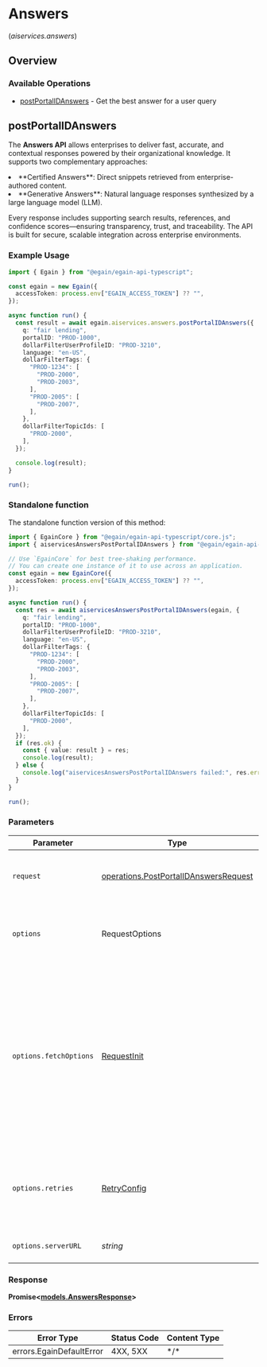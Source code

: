 # Answers
(*aiservices.answers*)

## Overview

### Available Operations

* [postPortalIDAnswers](#postportalidanswers) - Get the best answer for a user query

## postPortalIDAnswers

The **Answers API** allows enterprises to deliver fast, accurate, and contextual responses powered by their organizational knowledge. It supports two complementary approaches:  
<li> **Certified Answers**: Direct snippets retrieved from enterprise-authored content. </li>  
<li> **Generative Answers**: Natural language responses synthesized by a large language model (LLM).  </li>

Every response includes supporting search results, references, and confidence scores—ensuring transparency, trust, and traceability. The API is built for secure, scalable integration across enterprise environments.


### Example Usage

<!-- UsageSnippet language="typescript" operationID="post_/{portalID}/answers" method="post" path="/{portalID}/answers" -->
```typescript
import { Egain } from "@egain/egain-api-typescript";

const egain = new Egain({
  accessToken: process.env["EGAIN_ACCESS_TOKEN"] ?? "",
});

async function run() {
  const result = await egain.aiservices.answers.postPortalIDAnswers({
    q: "fair lending",
    portalID: "PROD-1000",
    dollarFilterUserProfileID: "PROD-3210",
    language: "en-US",
    dollarFilterTags: {
      "PROD-1234": [
        "PROD-2000",
        "PROD-2003",
      ],
      "PROD-2005": [
        "PROD-2007",
      ],
    },
    dollarFilterTopicIds: [
      "PROD-2000",
    ],
  });

  console.log(result);
}

run();
```

### Standalone function

The standalone function version of this method:

```typescript
import { EgainCore } from "@egain/egain-api-typescript/core.js";
import { aiservicesAnswersPostPortalIDAnswers } from "@egain/egain-api-typescript/funcs/aiservicesAnswersPostPortalIDAnswers.js";

// Use `EgainCore` for best tree-shaking performance.
// You can create one instance of it to use across an application.
const egain = new EgainCore({
  accessToken: process.env["EGAIN_ACCESS_TOKEN"] ?? "",
});

async function run() {
  const res = await aiservicesAnswersPostPortalIDAnswers(egain, {
    q: "fair lending",
    portalID: "PROD-1000",
    dollarFilterUserProfileID: "PROD-3210",
    language: "en-US",
    dollarFilterTags: {
      "PROD-1234": [
        "PROD-2000",
        "PROD-2003",
      ],
      "PROD-2005": [
        "PROD-2007",
      ],
    },
    dollarFilterTopicIds: [
      "PROD-2000",
    ],
  });
  if (res.ok) {
    const { value: result } = res;
    console.log(result);
  } else {
    console.log("aiservicesAnswersPostPortalIDAnswers failed:", res.error);
  }
}

run();
```

### Parameters

| Parameter                                                                                                                                                                      | Type                                                                                                                                                                           | Required                                                                                                                                                                       | Description                                                                                                                                                                    |
| ------------------------------------------------------------------------------------------------------------------------------------------------------------------------------ | ------------------------------------------------------------------------------------------------------------------------------------------------------------------------------ | ------------------------------------------------------------------------------------------------------------------------------------------------------------------------------ | ------------------------------------------------------------------------------------------------------------------------------------------------------------------------------ |
| `request`                                                                                                                                                                      | [operations.PostPortalIDAnswersRequest](../../models/operations/postportalidanswersrequest.md)                                                                                 | :heavy_check_mark:                                                                                                                                                             | The request object to use for the request.                                                                                                                                     |
| `options`                                                                                                                                                                      | RequestOptions                                                                                                                                                                 | :heavy_minus_sign:                                                                                                                                                             | Used to set various options for making HTTP requests.                                                                                                                          |
| `options.fetchOptions`                                                                                                                                                         | [RequestInit](https://developer.mozilla.org/en-US/docs/Web/API/Request/Request#options)                                                                                        | :heavy_minus_sign:                                                                                                                                                             | Options that are passed to the underlying HTTP request. This can be used to inject extra headers for examples. All `Request` options, except `method` and `body`, are allowed. |
| `options.retries`                                                                                                                                                              | [RetryConfig](../../lib/utils/retryconfig.md)                                                                                                                                  | :heavy_minus_sign:                                                                                                                                                             | Enables retrying HTTP requests under certain failure conditions.                                                                                                               |
| `options.serverURL`                                                                                                                                                            | *string*                                                                                                                                                                       | :heavy_minus_sign:                                                                                                                                                             | An optional server URL to use.                                                                                                                                                 |

### Response

**Promise\<[models.AnswersResponse](../../models/answersresponse.md)\>**

### Errors

| Error Type               | Status Code              | Content Type             |
| ------------------------ | ------------------------ | ------------------------ |
| errors.EgainDefaultError | 4XX, 5XX                 | \*/\*                    |